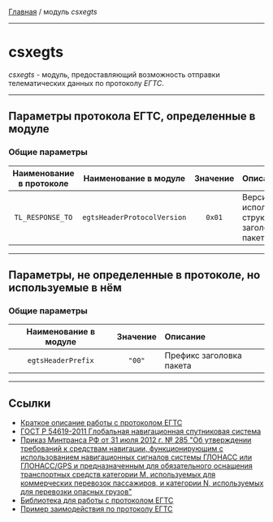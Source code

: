 [Главная](../README.md "Перейти на главную страницу описания модулей") / модуль *csxegts*

---

# csxegts

*csxegts* - модуль, предоставляющий возможность отправки телематических данных по протоколу *ЕГТС*.

---

## Параметры протокола ЕГТС, определенные в модуле

### Общие параметры
| Наименование в протоколе | Наименование в модуле | Значение | Описание |
|:---:|:---:|:---:|:---|
| `TL_RESPONSE_TO` | `egtsHeaderProtocolVersion` | `0x01` | Версия используемой структуры заголовка пакета |

---

## Параметры, не определенные в протоколе, но используемые в нём

### Общие параметры
Наименование в модуле | Значение | Описание |
|:---:|:---:|:---|
| `egtsHeaderPrefix` | `"00"` | Префикс заголовка пакета |

---

## Ссылки
* [Краткое описание работы с протоколом ЕГТС](https://www.swe-notes.ru/post/protocol-egts/)
* [ГОСТ Р 54619-2011 Глобальная навигационная спутниковая система](https://docs.cntd.ru/document/1200095098)
* [Приказ Минтранса РФ от 31 июля 2012 г. № 285 "Об утверждении требований к средствам навигации, функционирующим с использованием навигационных сигналов системы ГЛОНАСС или ГЛОНАСС/GPS и предназначенным для обязательного оснащения транспортных средств категории М, используемых для коммерческих перевозок пассажиров, и категории N, используемых для перевозки опасных грузов"](https://www.swe-notes.ru/post/protocol-egts/)
* [Библиотека для работы с протоколом ЕГТС](https://github.com/kuznetsovin/egts-protocol)
* [Пример заимодействия по протоколу ЕГТС](https://github.com/LdDl/go-egts/blob/eb669ecd335318f10dbae95e3c58cd0022b8be0b/docs_rus/egts.txt)